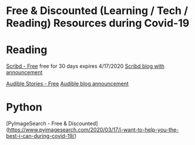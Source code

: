 # Free & Discounted (Learning / Tech / Reading) Resources during Covid-19

# Reading

[Scribd - Free](https://www.scribd.com/readfree?utm_source=readfree) free for 30 days expires 4/17/2020
[Scribd blog with announcement](https://blog.scribd.com/home/2020/3/17/a-letter-from-the-scribd-ceo-to-our-community)

[Audible Stories - Free](https://stories.audible.com/start-listen)
[Audible blog announcement](https://www.audible.com/about/newsroom/stories-help-audible-stories-lets-anyone-anywhere-listen-for-free/)

# Python

[PyImageSearch - Free & Discounted] (https://www.pyimagesearch.com/2020/03/17/i-want-to-help-you-the-best-i-can-during-covid-19/)

